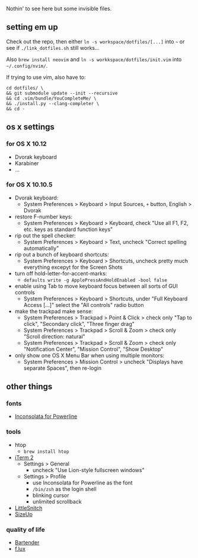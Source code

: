 Nothin' to see here but some invisible files.

## setting em up

Check out the repo, then either `ln -s workspace/dotfiles/[...]` into `~` or see if `./link_dotfiles.sh` still works...

Also `brew install neovim` and `ln -s workkspace/dotfiles/init.vim` into `~/.config/nvim/`.

If trying to use vim, also have to:

    cd dotfiles/ \
    && git submodule update --init --recursive
    && cd .vim/bundle/YouCompleteMe/ \
    && ./install.py --clang-completer \
    && cd -


## os x settings

### for OS X 10.12

* Dvorak keyboard
* Karabiner
* ...

### for OS X 10.10.5

* Dvorak keyboard:
  * System Preferences > Keyboard > Input Sources, `+` button, English > Dvorak
* restore F-number keys:
  * System Preferences > Keyboard > Keyboard, check "Use all F1, F2, etc. keys as standard function keys"
* rip out the spell checker:
  * System Preferences > Keyboard > Text, uncheck "Correct spelling automatically"
* rip out a bunch of keyboard shortcuts:
  * System Preferences > Keyboard > Shortcuts, uncheck pretty much everything excepyt for the Screen Shots
* turn off hold-letter-for-accent-marks:
  * `defaults write -g ApplePressAndHoldEnabled -bool false`
* enable using Tab to move keyboard focus between all sorts of GUI controls
  * System Preferences > Keyboard > Shortcuts, under "Full Keyboard Access […]" select the "All controls" radio button
* make the trackpad make sense:
  * System Preferences > Trackpad > Point & Click > check only "Tap to click", "Secondary click", "Three finger drag"
  * System Preferences > Trackpad > Scroll & Zoom > check only "Scroll direction: natural"
  * System Preferences > Trackpad > Scroll & Zoom > check only "Notification Center", "Mission Control", "Show Desktop"
* only show one OS X Menu Bar when using multiple monitors:
  * System Preferences > Mission Control > uncheck "Displays have separate Spaces", then re-login


## other things

### fonts

* [Inconsolata for Powerline][inconsolata]

### tools

* htop
  * `brew install htop`
* [iTerm 2][iterm2]
  * Settings > General
    * uncheck "Use Lion-style fullscreen windows"
  * Settings > Profile
    * use Inconsolata for Powerline as the font
    * `/bin/zsh` as the login shell
    * blinking cursor
    * unlimited scrollback
* [LittleSnitch][little-snitch]
* [SizeUp][sizeup]

### quality of life

* [Bartender][bartender]
* [f.lux][flux]

[bartender]: http://www.macbartender.com/
[flux]: https://justgetflux.com/
[inconsolata]: https://github.com/powerline/fonts/tree/master/Inconsolata
[iterm2]: https://www.iterm2.com/
[little-snitch]: https://www.obdev.at/products/littlesnitch/index.html
[sizeup]: http://www.irradiatedsoftware.com/sizeup/
